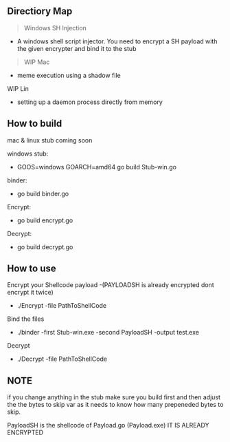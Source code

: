 Directiory Map
------------------------------
> Windows SH Injection
- A windows shell script injector. You need to encrypt a SH payload with the given encrypter and bind it to the stub

>WIP Mac
- meme execution using a shadow file

WIP Lin
- setting up a daemon process directly from memory 


How to build
------------------------------ 
mac & linux stub coming soon 

windows stub:
- GOOS=windows GOARCH=amd64 go build Stub-win.go 

binder:
- go build binder.go 

Encrypt:
- go build encrypt.go

Decrypt:
- go build decrypt.go

How to use 
------------------------------ 
Encrypt your Shellcode payload -(PAYLOADSH is already encrypted dont encrypt it twice)
- ./Encrypt -file PathToShellCode


Bind the files
- ./binder -first Stub-win.exe -second PayloadSH -output test.exe

Decrypt
- ./Decrypt -file PathToShellCode


NOTE
------------------------------ 
if you change anything in the stub make sure you build first and then adjust the the bytes to skip var as it needs to know how many prepeneded bytes to skip. 

PayloadSH is the shellcode of Payload.go (Payload.exe) IT IS ALREADY ENCRYPTED
